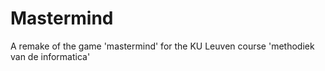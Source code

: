 # Mastermind
A remake of the game 'mastermind' for the KU Leuven course 'methodiek van de informatica'
